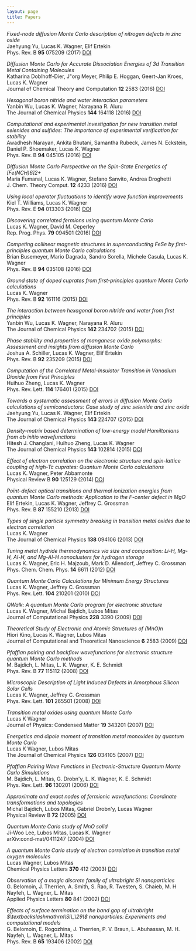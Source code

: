 ```yaml
---
layout: page
title: Papers
---
```

<i>Fixed-node diffusion Monte Carlo description of nitrogen defects in zinc oxide</i>  <br> Jaehyung Yu, Lucas K. Wagner, Elif Ertekin <br>Phys. Rev. B <b>95</b> 075209 (2017) [DOI](https://doi.org/10.1103/PhysRevB.95.075209)

<i>Diffusion Monte Carlo for Accurate Dissociation Energies of 3d Transition Metal Containing Molecules</i>  <br> Katharina Doblhoff-Dier, J\"org Meyer, Philip E. Hoggan, Geert-Jan Kroes, Lucas K. Wagner <br>Journal of Chemical Theory and Computation <b>12</b> 2583 (2016) [DOI](https://doi.org/10.1021/acs.jctc.6b00160)

<i>Hexagonal boron nitride and water interaction parameters</i>  <br> Yanbin Wu, Lucas K. Wagner, Narayana R. Aluru <br>The Journal of Chemical Physics <b>144</b> 164118 (2016) [DOI](https://doi.org/10.1063/1.4947094)

<i>Computational and experimental investigation for new transition metal selenides and sulfides: The importance of experimental verification for stability</i>  <br> Awadhesh Narayan, Ankita Bhutani, Samantha Rubeck, James N. Eckstein, Daniel P. Shoemaker, Lucas K. Wagner <br>Phys. Rev. B <b>94</b> 045105 (2016) [DOI](https://doi.org/10.1103/PhysRevB.94.045105)

<i>Diffusion Monte Carlo Perspective on the Spin-State Energetics of [Fe(NCH)6]2+</i>  <br> Maria Fumanal, Lucas K. Wagner, Stefano Sanvito, Andrea Droghetti <br>J. Chem. Theory Comput. <b>12</b> 4233 (2016) [DOI](https://doi.org/10.1021/acs.jctc.6b00332)

<i>Using local operator fluctuations to identify wave function improvements</i>  <br> Kiel T. Williams, Lucas K. Wagner <br>Phys. Rev. E <b>94</b> 013303 (2016) [DOI](https://doi.org/10.1103/PhysRevE.94.013303)

<i>Discovering correlated fermions using quantum Monte Carlo</i>  <br> Lucas K. Wagner, David M. Ceperley <br>Rep. Prog. Phys. <b>79</b> 094501 (2016) [DOI](https://doi.org/10.1088/0034-4885/79/9/094501)

<i>Competing collinear magnetic structures in superconducting FeSe by first-principles quantum Monte Carlo calculations</i>  <br> Brian Busemeyer, Mario Dagrada, Sandro Sorella, Michele Casula, Lucas K. Wagner <br>Phys. Rev. B <b>94</b> 035108 (2016) [DOI](https://doi.org/10.1103/PhysRevB.94.035108)

<i>Ground state of doped cuprates from first-principles quantum Monte Carlo calculations</i>  <br> Lucas K. Wagner <br>Phys. Rev. B <b>92</b> 161116 (2015) [DOI](https://doi.org/10.1103/PhysRevB.92.161116)

<i>The interaction between hexagonal boron nitride and water from first principles</i>  <br> Yanbin Wu, Lucas K. Wagner, Narayana R. Aluru <br>The Journal of Chemical Physics <b>142</b> 234702 (2015) [DOI](https://doi.org/10.1063/1.4922491)

<i>Phase stability and properties of manganese oxide polymorphs: Assessment and insights from diffusion Monte Carlo</i>  <br> Joshua A. Schiller, Lucas K. Wagner, Elif Ertekin <br>Phys. Rev. B <b>92</b> 235209 (2015) [DOI](https://doi.org/10.1103/PhysRevB.92.235209)

<i>Computation of the Correlated Metal-Insulator Transition in Vanadium Dioxide from First Principles</i>  <br> Huihuo Zheng, Lucas K. Wagner <br>Phys. Rev. Lett. <b>114</b> 176401 (2015) [DOI](https://doi.org/10.1103/PhysRevLett.114.176401)

<i>Towards a systematic assessment of errors in diffusion Monte Carlo calculations of semiconductors: Case study of zinc selenide and zinc oxide</i>  <br> Jaehyung Yu, Lucas K. Wagner, Elif Ertekin <br>The Journal of Chemical Physics <b>143</b> 224707 (2015) [DOI](https://doi.org/10.1063/1.4937421)

<i>Density-matrix based determination of low-energy model Hamiltonians from ab initio wavefunctions</i>  <br> Hitesh J. Changlani, Huihuo Zheng, Lucas K. Wagner <br>The Journal of Chemical Physics <b>143</b> 102814 (2015) [DOI](https://doi.org/10.1063/1.4927664)

<i>Effect of electron correlation on the electronic structure and spin-lattice coupling of high-Tc cuprates: Quantum Monte Carlo calculations</i>  <br> Lucas K. Wagner, Peter Abbamonte <br>Physical Review B <b>90</b> 125129 (2014) [DOI](https://doi.org/10.1103/PhysRevB.90.125129)

<i>Point-defect optical transitions and thermal ionization energies from quantum Monte Carlo methods: Application to the F-center defect in MgO</i>  <br> Elif Ertekin, Lucas K. Wagner, Jeffrey C. Grossman <br>Phys. Rev. B <b>87</b> 155210 (2013) [DOI](https://doi.org/10.1103/PhysRevB.87.155210)

<i>Types of single particle symmetry breaking in transition metal oxides due to electron correlation</i>  <br> Lucas K. Wagner <br>The Journal of Chemical Physics <b>138</b> 094106 (2013) [DOI](https://doi.org/10.1063/1.4793531)

<i>Tuning metal hydride thermodynamics via size and composition: Li-H, Mg-H, Al-H, and Mg-Al-H nanoclusters for hydrogen storage</i>  <br> Lucas K. Wagner, Eric H. Majzoub, Mark D. Allendorf, Jeffrey C. Grossman <br>Phys. Chem. Chem. Phys. <b>14</b> 6611 (2012) [DOI](https://doi.org/10.1039/C2CP24063G)

<i>Quantum Monte Carlo Calculations for Minimum Energy Structures</i>  <br> Lucas K. Wagner, Jeffrey C. Grossman <br>Phys. Rev. Lett. <b>104</b> 210201 (2010) [DOI](https://doi.org/10.1103/PhysRevLett.104.210201)

<i>QWalk: A quantum Monte Carlo program for electronic structure</i>  <br> Lucas K. Wagner, Michal Bajdich, Lubos Mitas <br>Journal of Computational Physics <b>228</b> 3390 (2009) [DOI](https://doi.org/10.1016/j.jcp.2009.01.017)

<i>Theoretical Study of Electronic and Atomic Structures of (MnO)n</i>  <br> Hiori Kino, Lucas K. Wagner, Lubos Mitas <br>Journal of Computational and Theoretical Nanoscience <b>6</b> 2583 (2009) [DOI](https://doi.org/10.1166/jctn.2009.1318)

<i>Pfaffian pairing and backflow wavefunctions for electronic structure quantum Monte Carlo methods</i>  <br> M. Bajdich, L. Mitas, L. K. Wagner, K. E. Schmidt <br>Phys. Rev. B <b>77</b> 115112 (2008) [DOI](https://doi.org/10.1103/PhysRevB.77.115112)

<i>Microscopic Description of Light Induced Defects in Amorphous Silicon Solar Cells</i>  <br> Lucas K. Wagner, Jeffrey C. Grossman <br>Phys. Rev. Lett. <b>101</b> 265501 (2008) [DOI](https://doi.org/10.1103/PhysRevLett.101.265501)

<i>Transition metal oxides using quantum Monte Carlo</i>  <br> Lucas K Wagner <br>Journal of Physics: Condensed Matter <b>19</b> 343201 (2007) [DOI](https://doi.org/10.1088/0953-8984/19/34/343201)

<i>Energetics and dipole moment of transition metal monoxides by quantum Monte Carlo</i>  <br> Lucas K Wagner, Lubos Mitas <br>The Journal of Chemical Physics <b>126</b> 034105 (2007) [DOI](https://doi.org/doi:10.1063/1.2428294)

<i>Pfaffian Pairing Wave Functions in Electronic-Structure Quantum Monte Carlo Simulations</i>  <br> M. Bajdich, L. Mitas, G. Drobn\'y, L. K. Wagner, K. E. Schmidt <br>Phys. Rev. Lett. <b>96</b> 130201 (2006) [DOI](https://doi.org/10.1103/PhysRevLett.96.130201)

<i>Approximate and exact nodes of fermionic wavefunctions: Coordinate transformations and topologies</i>  <br> Michal Bajdich, Lubos Mitas, Gabriel Drobn\'y, Lucas Wagner <br>Physical Review B <b>72</b>  (2005) [DOI](https://doi.org/10.1103/PhysRevB.72.075131)

<i>Quantum Monte Carlo study of MnO solid</i>  <br> Ji-Woo Lee, Lubos Mitas, Lucas K. Wagner <br>arXiv:cond-mat/0411247 <b></b>  (2004) [DOI](https://doi.org/)

<i>A quantum Monte Carlo study of electron correlation in transition metal oxygen molecules</i>  <br> Lucas Wagner, Lubos Mitas <br>Chemical Physics Letters <b>370</b> 412 (2003) [DOI](https://doi.org/10.1016/S0009-2614(03)00128-3)

<i>Observation of a magic discrete family of ultrabright Si nanoparticles</i>  <br> G. Belomoin, J. Therrien, A. Smith, S. Rao, R. Twesten, S. Chaieb, M. H Nayfeh, L. Wagner, L. Mitas <br>Applied Physics Letters <b>80</b> 841 (2002) [DOI](https://doi.org/doi:10.1063/1.1435802)

<i>Effects of surface termination on the band gap of ultrabright \$\\textbackslashmathrm\Si\\\_\29\\$ nanoparticles: Experiments and computational models</i>  <br> G. Belomoin, E. Rogozhina, J. Therrien, P. V. Braun, L. Abuhassan, M. H. Nayfeh, L. Wagner, L. Mitas <br>Phys. Rev. B <b>65</b> 193406 (2002) [DOI](https://doi.org/10.1103/PhysRevB.65.193406)

